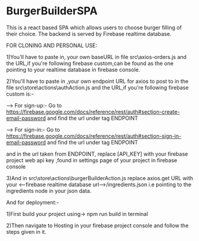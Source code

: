 # BurgerBuilderSPA
This is a react based SPA which allows users to choose burger filling of their choice. The backend is served by Firebase realtime database. 

FOR CLONING AND PERSONAL USE:

1)You'll have to paste in, your own baseURL in file src\axios-orders.js and the URL,if you're following firebase custom,can be found as the one pointing to your realtime database in firebase console.

2)You'll have to paste in ,your own endpoint URL for axios to post to in the file src\store\actions\authAction.js and the URL,if you're following firebase custom is:-

--> For sign-up:- Go to https://firebase.google.com/docs/reference/rest/auth#section-create-email-password and find the url under tag ENDPOINT

--> For sign-in:- Go to https://firebase.google.com/docs/reference/rest/auth#section-sign-in-email-password and find the url under tag ENDPOINT

and in the url taken from ENDPOINT, replace [API_KEY] with your firebase project web api key ,found in settings page of your project in firebase console

3)And in src\store\actions\burgerBuilderAction.js replace axios.get URL with your <--firebase realtime database url-->/ingredients.json i.e pointing to the ingredients node in your json data.


And for deployment:-

1)First build your project using->    npm run build   in terminal

2)Then navigate to Hosting in your firebase project console and follow the steps given in it.



